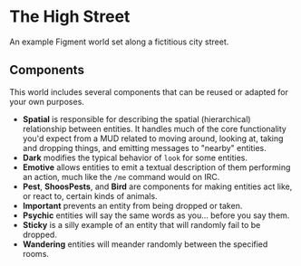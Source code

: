 # The High Street

An example Figment world set along a fictitious city street.

## Components

This world includes several components that can be reused or adapted for your own purposes.

- **Spatial** is responsible for describing the spatial (hierarchical) relationship between entities. It handles much of the core functionality you'd expect from a MUD related to moving around, looking at, taking and dropping things, and emitting messages to "nearby" entities.
- **Dark** modifies the typical behavior of `look` for some entities.
- **Emotive** allows entities to emit a textual description of them performing an action, much like the `/me` command would on IRC.
- **Pest**, **ShoosPests**, and **Bird** are components for making entities act like, or react to, certain kinds of animals.
- **Important** prevents an entity from being dropped or taken.
- **Psychic** entities will say the same words as you... before you say them.
- **Sticky** is a silly example of an entity that will randomly fail to be dropped.
- **Wandering** entities will meander randomly between the specified rooms.
